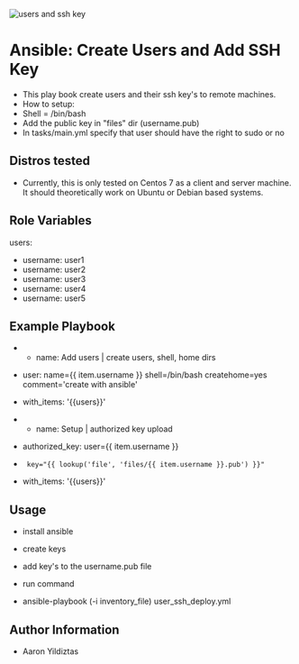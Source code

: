 ![users and ssh key](https://user-images.githubusercontent.com/72060000/109306122-b4037c00-780c-11eb-8a73-3cfdecb19f67.png)





Ansible: Create Users and Add SSH Key
=========
- This play book create users and their ssh key's to remote machines. 
- How to setup:
- Shell = /bin/bash
- Add the public key in "files" dir (username.pub)
- In tasks/main.yml  specify that user should have the right to sudo or no

Distros tested
------------

- Currently, this is only tested on Centos 7 as a client and server machine. It should theoretically work on Ubuntu or Debian based systems.


Role Variables
--------------

users:
  - username: user1
  - username: user2
  - username: user3
  - username: user4
  - username: user5
  
Example Playbook
------------

-  - name: Add users | create users, shell, home dirs
-    user: name={{ item.username }} shell=/bin/bash createhome=yes comment='create with ansible'
-    with_items: '{{users}}'

-   - name: Setup | authorized key upload
-    authorized_key: user={{ item.username }}
-      key="{{ lookup('file', 'files/{{ item.username }}.pub') }}"
-    with_items: '{{users}}'
        

Usage
----------------

- install ansible
- create keys
- add key's to the username.pub file

- run command
- ansible-playbook (-i inventory_file) user_ssh_deploy.yml

Author Information
------------------

- Aaron Yildiztas
